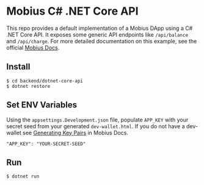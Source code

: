 # Mobius C# .NET Core API 

This repo provides a default implementation of a Mobius DApp using a C# .NET Core API. It exposes some generic
API endpoints like `/api/balance` and `/api/charge`. For more detailed
documentation on this example, see the official <a href="https://docs.mobius.network/docs/dotnet-core-api" target="_blank">Mobius Docs</a>.

## Install

```console
$ cd backend/dotnet-core-api
$ dotnet restore
```

## Set ENV Variables

Using the `appsettings.Development.json` file, populate `APP_KEY` with your secret seed from your generated `dev-wallet.html`. If you do not have a 
dev-wallet see <a href="https://docs.mobius.network/docs/installation#section-generating-key-pairs" target="_blank">Generating Key Pairs</a>
in Mobius Docs.

```console
"APP_KEY": "YOUR-SECRET-SEED"
```

## Run

```console
$ dotnet run
```